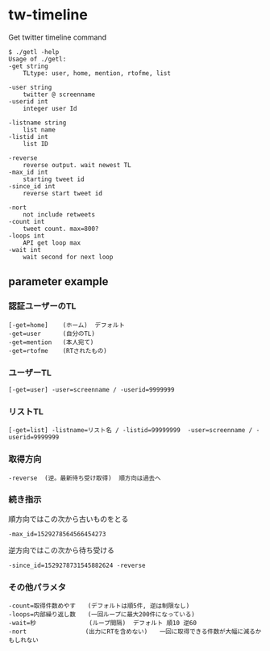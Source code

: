# tw-timeline
Get twitter timeline command

~~~
$ ./getl -help
Usage of ./getl:
-get string
	TLtype: user, home, mention, rtofme, list

-user string
	twitter @ screenname
-userid int
	integer user Id

-listname string
	list name
-listid int
	list ID

-reverse
	reverse output. wait newest TL
-max_id int
	starting tweet id
-since_id int
	reverse start tweet id

-nort
	not include retweets
-count int
	tweet count. max=800?
-loops int
	API get loop max
-wait int
	wait second for next loop
~~~


## parameter example
### 認証ユーザーのTL
    [-get=home]    (ホーム)  デフォルト
    -get=user      (自分のTL)
    -get=mention   (本人宛て)
    -get=rtofme    (RTされたもの)

### ユーザーTL
    [-get=user] -user=screenname / -userid=9999999
### リストTL
    [-get=list] -listname=リスト名 / -listid=99999999  -user=screenname / -userid=9999999

### 取得方向
    -reverse  (逆。最新待ち受け取得)  順方向は過去へ

### 続き指示
順方向ではこの次から古いものをとる

    -max_id=1529278564566454273

逆方向ではこの次から待ち受ける

    -since_id=1529278731545882624 -reverse

### その他パラメタ
    -count=取得件数めやす　　(デフォルトは順5件, 逆は制限なし)
    -loops=内部繰り返し数　　(一回ループに最大200件になっている)
    -wait=秒             　(ループ間隔)  デフォルト 順10 逆60
    -nort   　　　　　　　　(出力にRTを含めない)　　一回に取得できる件数が大幅に減るかもしれない
